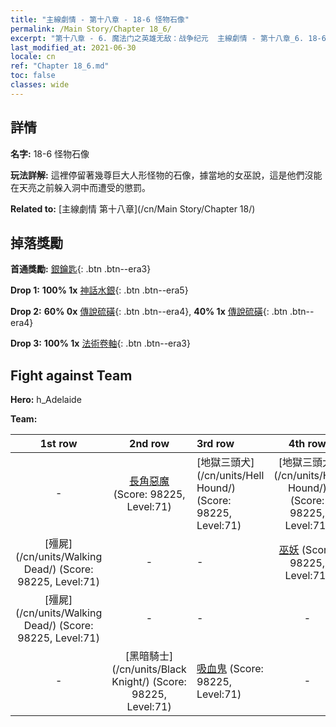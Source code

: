 ```yaml
---
title: "主線劇情 - 第十八章 - 18-6 怪物石像"
permalink: /Main Story/Chapter 18_6/
excerpt: "第十八章 - 6. 魔法门之英雄无敌：战争纪元  主線劇情 - 第十八章_6. 18-6 怪物石像"
last_modified_at: 2021-06-30
locale: cn
ref: "Chapter 18_6.md"
toc: false
classes: wide
---
```


## 詳情

 **名字:** 18-6 怪物石像

 **玩法詳解:** 這裡停留著幾尊巨大人形怪物的石像，據當地的女巫說，這是他們沒能在天亮之前躲入洞中而遭受的懲罰。

 **Related to:** [主線劇情 第十八章](/cn/Main Story/Chapter 18/)

## 掉落獎勵

 **首通獎勵:** [銀鑰匙](/cn/Items/con_693/){: .btn .btn--era3}

 **Drop 1:** **100% 1x** [神話水銀](/cn/Items/mat_63/){: .btn .btn--era5}

 **Drop 2:** **60% 0x** [傳說硫磺](/cn/Items/mat_57/){: .btn .btn--era4}, **40% 1x** [傳說硫磺](/cn/Items/mat_57/){: .btn .btn--era4}

 **Drop 3:** **100% 1x** [法術卷軸](/cn/Items/con_694/){: .btn .btn--era3}


## Fight against Team
 **Hero:** h_Adelaide

 **Team:**


  | 1st row | 2nd row | 3rd row | 4th row |
  |:----:|:----:|:----|:----:|
  | - | [長角惡魔](/cn/units/Demon/) (Score: 98225, Level:71)  | [地獄三頭犬](/cn/units/Hell Hound/) (Score: 98225, Level:71)  | [地獄三頭犬](/cn/units/Hell Hound/) (Score: 98225, Level:71)  |
  | [殭屍](/cn/units/Walking Dead/) (Score: 98225, Level:71)  | - | - | [巫妖](/cn/units/Lich/) (Score: 98225, Level:71)  |
  | [殭屍](/cn/units/Walking Dead/) (Score: 98225, Level:71)  | - | - | - |
  | - | [黑暗騎士](/cn/units/Black Knight/) (Score: 98225, Level:71)  | [吸血鬼](/cn/units/Vampire/) (Score: 98225, Level:71)  | - |


